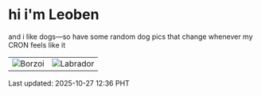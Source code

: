 # hi i'm Leoben

and i like dogs—so have some random dog pics that change whenever my CRON feels like it

|  |  |
|--------|----------|
| ![Borzoi](https://random-dog-vercel.vercel.app/api/random-borzoi?v=1761539783) | ![Labrador](https://random-dog-vercel.vercel.app/api/random-labrador?v=1761539783) |

Last updated: 2025-10-27 12:36 PHT
